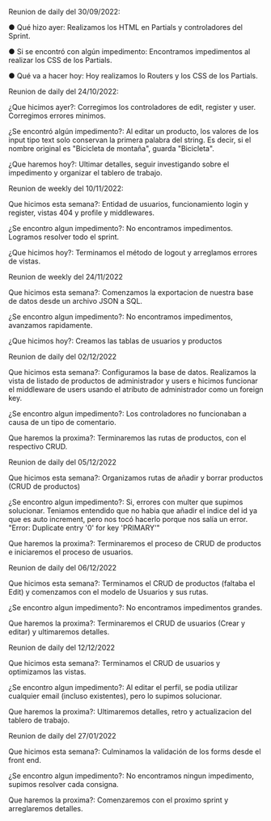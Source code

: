Reunion de daily del 30/09/2022:

● Qué hizo ayer: Realizamos los HTML en Partials y controladores del Sprint.

● Si se encontró con algún impedimento: Encontramos impedimentos al realizar los CSS de los Partials.

● Qué va a hacer hoy: Hoy realizamos lo Routers y los CSS de los Partials.

Reunion de daily del 24/10/2022:

¿Que hicimos ayer?: Corregimos los controladores de edit, register y user. Corregimos errores minimos. 

¿Se encontró algún impedimento?: Al editar un producto, los valores de los input tipo text solo conservan la primera palabra del string. Es decir, si el nombre original es "Bicicleta de montaña", guarda "Bicicleta". 

¿Que haremos hoy?: Ultimar detalles, seguir investigando sobre el impedimento y organizar el tablero de trabajo.


Reunion de weekly del 10/11/2022: 

Que hicimos esta semana?: Entidad de usuarios, funcionamiento login y register, vistas 404 y profile y middlewares.

¿Se encontro algun impedimento?: No encontramos impedimentos. Logramos resolver todo el sprint. 

¿Que hicimos hoy?: Terminamos el método de logout y arreglamos errores de vistas. 

Reunion de weekly del 24/11/2022

Que hicimos esta semana?: Comenzamos la exportacion de nuestra base de datos desde un archivo JSON a SQL.

¿Se encontro algun impedimento?: No encontramos impedimentos, avanzamos rapidamente.

¿Que hicimos hoy?: Creamos las tablas de usuarios y productos

Reunion de daily del 02/12/2022

Que hicimos esta semana?: Configuramos la base de datos. Realizamos la vista de listado de productos de administrador y users e hicimos funcionar el middleware de users usando el atributo de administrador como un foreign key. 

¿Se encontro algun impedimento?: Los controladores no funcionaban a causa de un tipo de comentario. 

Que haremos la proxima?: Terminaremos las rutas de productos, con el respectivo CRUD.

Reunion de daily del 05/12/2022

Que hicimos esta semana?: Organizamos rutas de añadir y borrar productos (CRUD de productos)

¿Se encontro algun impedimento?: Si, errores con multer que supimos solucionar. Teniamos entendido que no habia que añadir el indice del id ya que es auto increment, pero nos tocó hacerlo porque nos salía un error. "Error: Duplicate entry '0' for key 'PRIMARY'"

Que haremos la proxima?: Terminaremos el proceso de CRUD de productos e iniciaremos el proceso de usuarios.

Reunion de daily del 06/12/2022

Que hicimos esta semana?: Terminamos el CRUD de productos (faltaba el Edit) y comenzamos con el modelo de Usuarios y sus rutas. 

¿Se encontro algun impedimento?: No encontramos impedimentos grandes.

Que haremos la proxima?: Terminaremos el CRUD de usuarios (Crear y editar) y ultimaremos detalles. 


Reunion de daily del 12/12/2022

Que hicimos esta semana?: Terminamos el CRUD de usuarios y optimizamos las vistas.

¿Se encontro algun impedimento?: Al editar el perfil, se podia utilizar cualquier email (incluso existentes), pero lo supimos solucionar.

Que haremos la proxima?: Ultimaremos detalles, retro y actualizacion del tablero de trabajo.

Reunion de daily del 27/01/2022

Que hicimos esta semana?: Culminamos la validación de los forms desde el front end.

¿Se encontro algun impedimento?: No encontramos ningun impedimento, supimos resolver cada consigna.

Que haremos la proxima?: Comenzaremos con el proximo sprint y arreglaremos detalles.